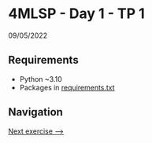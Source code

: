 # 4MLSP - Day 1 - TP 1
09/05/2022

## Requirements
- Python ~3.10
- Packages in [requirements.txt](https://github.com/EmpireDemocratiqueDuPoulpe/4MLSP-Day1-TP1/blob/main/requirements.txt)

## Navigation
[Next exercise -->](https://github.com/EmpireDemocratiqueDuPoulpe/4MLSP-Day2-TP1/tree/main)
